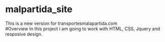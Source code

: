 # malpartida_site
This is a new version for transportesmalapartida.com  
#Overview
In this project i am going to work with HTML, CSS, Jquery and resposive design.
